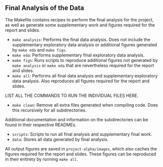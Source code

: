 ## Final Analysis of the Data 

The Makefile contains recipes to perform the final analysis for the project, as well as generate some supplementary work and figures required for the report and slides. 

- `make analysis`: Performs the final data analysis. Does not include the supplementary exploratory data analysis or additional figures generated by `make eda` and `make figs`. 
- `make eda`: Performs supplementary final exploratory data analysis. 
- `make figs`: Runs scripts to reproduce additional figures not generated by `make analysis` or `make eda` that are nevertheless required for the report and slides. 
- `make all`: Performs all final data analysis and supplementary exploratory data analysis. Also reproduces all figures required for the report and slides. 

LIST ALL THE COMMANDS TO RUN THE INDIVIDUAL FILES HERE. 

- `make clean`: Remove all extra files generated when compiling code. Does this recursively for all subdirectories. 

Additional documentation and information on the subdirectories can be found in their respective READMEs. 

- `scripts`: Scripts to run all final analysis and supplementary final work. 
- `data`: Stores all data generated by final analysis. 

All output figures are saved in `project-alpha/images`, which also caches the figures required for the report and slides. These figures can be reproduced in their entirety by running `make all`. 
